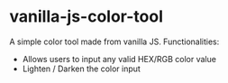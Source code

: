 # vanilla-js-color-tool
 A simple color tool made from vanilla JS.
 Functionalities:
- Allows users to input any valid HEX/RGB color value 
- Lighten / Darken the color input

